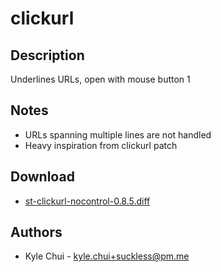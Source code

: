 clickurl
=======

Description
-----------
Underlines URLs, open with mouse button 1

Notes
-----
* URLs spanning multiple lines are not handled
* Heavy inspiration from clickurl patch

Download
--------
* [st-clickurl-nocontrol-0.8.5.diff](st-clickurl-nocontrol-0.8.5.diff)

Authors
-------
* Kyle Chui - <kyle.chui+suckless@pm.me>
